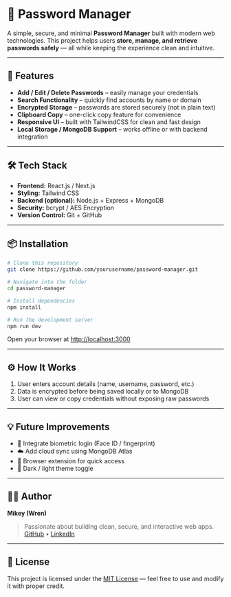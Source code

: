 # 🔐 Password Manager

A simple, secure, and minimal **Password Manager** built with modern web technologies.
This project helps users **store, manage, and retrieve passwords safely** — all while keeping the experience clean and intuitive.

---

## 🚀 Features

* **Add / Edit / Delete Passwords** – easily manage your credentials
* **Search Functionality** – quickly find accounts by name or domain
* **Encrypted Storage** – passwords are stored securely (not in plain text)
* **Clipboard Copy** – one-click copy feature for convenience
* **Responsive UI** – built with TailwindCSS for clean and fast design
* **Local Storage / MongoDB Support** – works offline or with backend integration

---

## 🛠️ Tech Stack

* **Frontend:** React.js / Next.js
* **Styling:** Tailwind CSS
* **Backend (optional):** Node.js + Express + MongoDB
* **Security:** bcrypt / AES Encryption
* **Version Control:** Git + GitHub

---

## 📦 Installation

```bash
# Clone this repository
git clone https://github.com/yourusername/password-manager.git

# Navigate into the folder
cd password-manager

# Install dependencies
npm install

# Run the development server
npm run dev
```

Open your browser at [http://localhost:3000](http://localhost:3000)

---

## ⚙️ How It Works

1. User enters account details (name, username, password, etc.)
2. Data is encrypted before being saved locally or to MongoDB
3. User can view or copy credentials without exposing raw passwords

---

## 💡 Future Improvements

* 🔐 Integrate biometric login (Face ID / fingerprint)
* ☁️ Add cloud sync using MongoDB Atlas
* 🧩 Browser extension for quick access
* 🎨 Dark / light theme toggle

---

## 🧑‍💻 Author

**Mikey (Wren)**

> Passionate about building clean, secure, and interactive web apps.
> [GitHub](https://github.com/kirit0-2/) • [LinkedIn](https://linkedin.com/in/kirit02/)

---

## 🪪 License

This project is licensed under the [MIT License](LICENSE) — feel free to use and modify it with proper credit.
